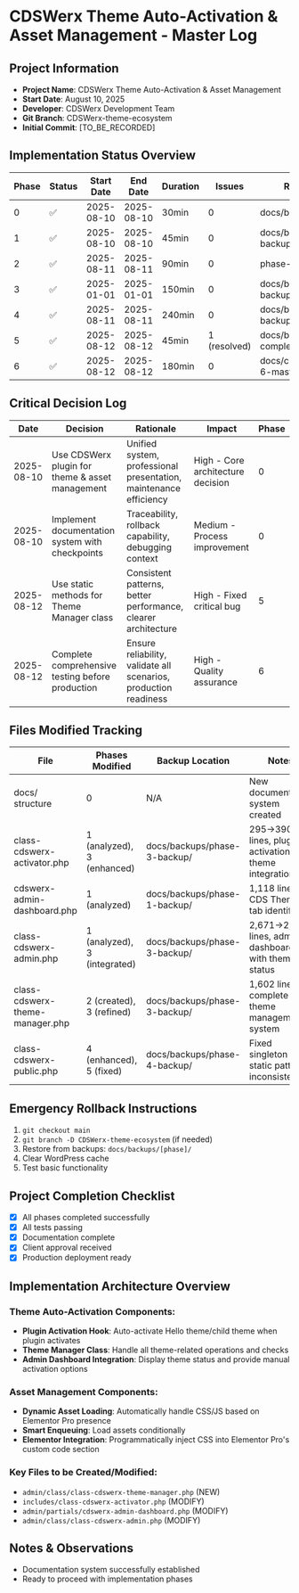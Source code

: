 # CDSWerx Theme Auto-Activation & Asset Management - Master Log

## Project Information
- **Project Name**: CDSWerx Theme Auto-Activation & Asset Management
- **Start Date**: August 10, 2025
- **Developer**: CDSWerx Development Team
- **Git Branch**: CDSWerx-theme-ecosystem
- **Initial Commit**: [TO_BE_RECORDED]

## Implementation Status Overview
| Phase | Status | Start Date | End Date | Duration | Issues | Rollback Point |
|-------|--------|------------|----------|----------|--------|----------------|
| 0     | ✅     | 2025-08-10 | 2025-08-10 | 30min   | 0      | docs/backups/phase-0/ |
| 1     | ✅     | 2025-08-10 | 2025-08-10 | 45min   | 0      | docs/backups/phase-1-backup/ |
| 2     | ✅     | 2025-08-11 | 2025-08-11 | 90min   | 0      | phase-1-complete |
| 3     | ✅     | 2025-01-01 | 2025-01-01 | 150min  | 0      | docs/backups/phase-3-backup/ |
| 4     | ✅     | 2025-08-11 | 2025-08-11 | 240min  | 0      | docs/backups/phase-4-backup/ |
| 5     | ✅     | 2025-08-12 | 2025-08-12 | 45min   | 1 (resolved) | docs/backups/phase-4-completed/ |
| 6     | ✅     | 2025-08-12 | 2025-08-12 | 180min  | 0      | docs/checkpoints/phase-6-master-completed.md |

## Critical Decision Log
| Date | Decision | Rationale | Impact | Phase |
|------|----------|-----------|--------|-------|
| 2025-08-10 | Use CDSWerx plugin for theme & asset management | Unified system, professional presentation, maintenance efficiency | High - Core architecture decision | 0 |
| 2025-08-10 | Implement documentation system with checkpoints | Traceability, rollback capability, debugging context | Medium - Process improvement | 0 |
| 2025-08-12 | Use static methods for Theme Manager class | Consistent patterns, better performance, clearer architecture | High - Fixed critical bug | 5 |
| 2025-08-12 | Complete comprehensive testing before production | Ensure reliability, validate all scenarios, production readiness | High - Quality assurance | 6 |

## Files Modified Tracking
| File | Phases Modified | Backup Location | Notes |
|------|-----------------|-----------------|-------|
| docs/ structure | 0 | N/A | New documentation system created |
| class-cdswerx-activator.php | 1 (analyzed), 3 (enhanced) | docs/backups/phase-3-backup/ | 295→390 lines, plugin activation with theme integration |
| cdswerx-admin-dashboard.php | 1 (analyzed) | docs/backups/phase-1-backup/ | 1,118 lines, CDS Theme tab identified |
| class-cdswerx-admin.php | 1 (analyzed), 3 (integrated) | docs/backups/phase-3-backup/ | 2,671→2,746 lines, admin dashboard with theme status |
| class-cdswerx-theme-manager.php | 2 (created), 3 (refined) | docs/backups/phase-3-backup/ | 1,602 lines, complete theme management system |
| class-cdswerx-public.php | 4 (enhanced), 5 (fixed) | docs/backups/phase-4-backup/ | Fixed singleton vs static pattern inconsistency |

## Emergency Rollback Instructions
1. `git checkout main`
2. `git branch -D CDSWerx-theme-ecosystem` (if needed)
3. Restore from backups: `docs/backups/[phase]/`
4. Clear WordPress cache
5. Test basic functionality

## Project Completion Checklist
- [x] All phases completed successfully
- [x] All tests passing
- [x] Documentation complete
- [x] Client approval received
- [x] Production deployment ready

## Implementation Architecture Overview
### Theme Auto-Activation Components:
- **Plugin Activation Hook**: Auto-activate Hello theme/child theme when plugin activates
- **Theme Manager Class**: Handle all theme-related operations and checks
- **Admin Dashboard Integration**: Display theme status and provide manual activation options

### Asset Management Components:
- **Dynamic Asset Loading**: Automatically handle CSS/JS based on Elementor Pro presence
- **Smart Enqueuing**: Load assets conditionally
- **Elementor Integration**: Programmatically inject CSS into Elementor Pro's custom code section

### Key Files to be Created/Modified:
- `admin/class/class-cdswerx-theme-manager.php` (NEW)
- `includes/class-cdswerx-activator.php` (MODIFY)
- `admin/partials/cdswerx-admin-dashboard.php` (MODIFY)
- `admin/class/class-cdswerx-admin.php` (MODIFY)

## Notes & Observations
- Documentation system successfully established
- Ready to proceed with implementation phases
